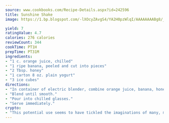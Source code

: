 ```yaml
---
source: www.cookbooks.com/Recipe-Details.aspx?id=242596
title: Sunshine Shake
image: https://1.bp.blogspot.com/-lXOcyZAvgS4/YA2H0pzWlqI/AAAAAAAABg8/_HX4JI-WmFM0Tz684w_qYjP9vBzksmFNgCLcBGAsYHQ/s219/20.png

yield: 7
ratingValue: 4.7
calories: 276 calories
reviewCount: 344
cookTime: PT1H
prepTime: PT31M
ingredients:
- "1 c. orange juice, chilled"
- "1 ripe banana, peeled and cut into pieces"
- "2 Tbsp. honey"
- "1 carton 8 oz. plain yogurt"
- "3 ice cubes"
directions:
- "In container of electric blender, combine orange juice, banana, honey, yogurt and ice cubes."
- "Blend until smooth."
- "Pour into chilled glasses."
- "Serve immediately."
crypto:
- "This potential use seems to have tickled the imaginations of many, many bitcoin fanciers."
---
```

